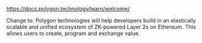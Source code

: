 https://docs.polygon.technology/learn/welcome/

Change to:
Polygon technologies will help developers build in an elastically scalable and unified ecosystem of ZK-powered Layer 2s on Ethereum. This allows users to create, program and exchange value.

